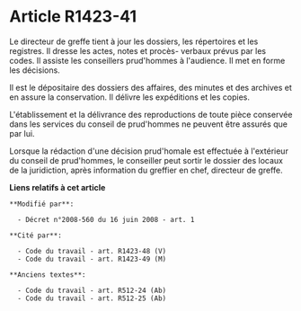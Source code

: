 # Article R1423-41

Le directeur de greffe tient à jour les dossiers, les répertoires et les registres. Il dresse les actes, notes et procès-
verbaux prévus par les codes. Il assiste les conseillers prud'hommes à l'audience. Il met en forme les décisions.

Il est le dépositaire des dossiers des affaires, des minutes et des archives et en assure la conservation. Il délivre les
expéditions et les copies.

L'établissement et la délivrance des reproductions de toute pièce conservée dans les services du conseil de prud'hommes ne
peuvent être assurés que par lui.

Lorsque la rédaction d'une décision prud'homale est effectuée à l'extérieur du conseil de prud'hommes, le conseiller peut
sortir le dossier des locaux de la juridiction, après information du greffier en chef, directeur de greffe.

**Liens relatifs à cet article**

	**Modifié par**:

	  - Décret n°2008-560 du 16 juin 2008 - art. 1

	**Cité par**:

	  - Code du travail - art. R1423-48 (V)
	  - Code du travail - art. R1423-49 (M)

	**Anciens textes**:

	  - Code du travail - art. R512-24 (Ab)
	  - Code du travail - art. R512-25 (Ab)
